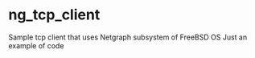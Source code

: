 # ng_tcp_client
Sample tcp client that uses Netgraph subsystem of FreeBSD OS
Just an example of code
